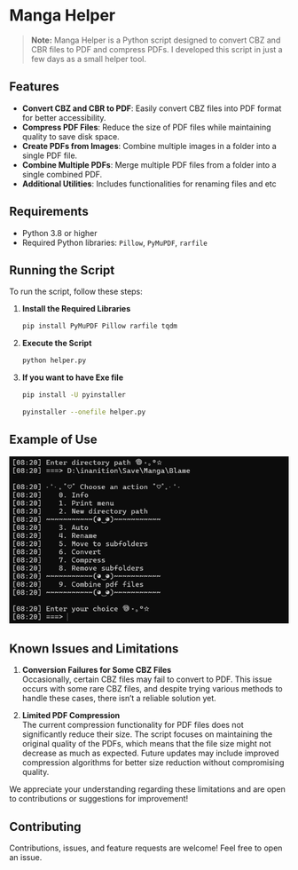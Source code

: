 # Manga Helper

> **Note:** Manga Helper is a Python script designed to convert CBZ and CBR files to PDF and compress PDFs. I developed this script in just a few days as a small helper tool.

## Features

- **Convert CBZ and CBR to PDF**: Easily convert CBZ files into PDF format for better accessibility.
- **Compress PDF Files**: Reduce the size of PDF files while maintaining quality to save disk space.
- **Create PDFs from Images**: Combine multiple images in a folder into a single PDF file.
- **Combine Multiple PDFs**: Merge multiple PDF files from a folder into a single combined PDF.
- **Additional Utilities**: Includes functionalities for renaming files and etc

## Requirements

- Python 3.8 or higher
- Required Python libraries: `Pillow`, `PyMuPDF`, `rarfile`

## Running the Script

To run the script, follow these steps:

1. **Install the Required Libraries**

   ```bash
   pip install PyMuPDF Pillow rarfile tqdm
   ```

2. **Execute the Script**

   ```bash
   python helper.py
   ```

3. **If you want to have Exe file**

   ```bash
   pip install -U pyinstaller
   ```

   ```bash
   pyinstaller --onefile helper.py
   ```

## Example of Use

![Example of Use](example_of_use3.png)

## Known Issues and Limitations

1. **Conversion Failures for Some CBZ Files**  
   Occasionally, certain CBZ files may fail to convert to PDF. This issue occurs with some rare CBZ files, and despite trying various methods to handle these cases, there isn’t a reliable solution yet.

2. **Limited PDF Compression**  
   The current compression functionality for PDF files does not significantly reduce their size. The script focuses on maintaining the original quality of the PDFs, which means that the file size might not decrease as much as expected. Future updates may include improved compression algorithms for better size reduction without compromising quality.

We appreciate your understanding regarding these limitations and are open to contributions or suggestions for improvement!

## Contributing

Contributions, issues, and feature requests are welcome! Feel free to open an issue.
